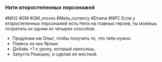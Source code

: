 ### **Нити второстепенных персонажей**

#MH2 #GM #GM_moves #Meta_currency #Drama #NPC 
Если у второстепенных персонажей есть Нити на главных героев, ты можешь потратить их одним из четырех способов: 
- Предложи им Опыт, чтобы получить то, что тебе нужно. 
- Повесь на них Ярлык. 
- Добавь +1 к урону, который наносишь. 
- Запусти Реакцию, и сделай ее жесткой.
